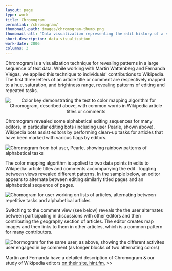 ```yaml
---
layout: page
type: work
title: Chromogram
permalink: /chromogram/
thumbnail-path: images/chromogram-thumb.png
thumbnail-alt: "Data visualization representing the edit history of a single user with blocks of color corresponding to article title"
short-description: data visualization
work-date: 2006
columns: 3
---
```


Chromogram is a visualization technique for revealing patterns in a large sequence of text data. While working with Martin Wattenberg and Fernanda Viégas, we applied this technique to individuals' contributions to Wikipedia. The first three letters of an article title or comment are respectively mapped to a hue, saturation, and brightness range, revealing patterns of editing and repeated tasks.

<div class="invisible-margin image-grid">
<div class="image-inline" style="text-align:center;">
<img style="margin-left: auto; margin-right: auto;" src="{{ site.baseurl }}/images/chromogram-color-guide.png" alt="Color key demonstrating the text to color mapping algorithm for Chromogram, described above, with common words in Wikipedia article titles or comments"/>
</div>
</div>

Chromogram revealed some alphabetical editing sequences for many editors, in particular editing bots (including user Pearle, shown above). Wikipedia bots assist editors by performing clean-up tasks for articles that have been marked with various flags by editors.

<div class="invisible-margin image-grid">
<div class="col-30-block">
<img src="{{ site.baseurl }}/images/chromogram-pearle.png" alt="Chromogram from bot user, Pearle, showing rainbow patterns of alphabetical tasks">
</div>
</div>

The color mapping algorithm is applied to two data points in edits to Wikipedia: article titles and comments accompanying the edit. Toggling between views revealed different patterns. In the sample below, an editor appears to alternate between editing similarly titled pages and an alphabetical sequence of pages.

<div class="invisible-margin image-grid">
<div class="col-30-block">
<img src="{{ site.baseurl }}/images/chromogram-titles.png" alt="Chomogram for user working on lists of articles, alternating between repetitive tasks and alphabetical articles">
</div>
</div>

Switching to the comment view (see below) reveals the the user alternates between participating in discussions with other editors and then contributing the geography section of articles. The editor creates map images and then links to them in other articles, which is a common pattern for many contributors.

<div class="invisible-margin image-grid">
<div class="col-30-block">
<img src="{{ site.baseurl }}/images/chromogram-comments.png" alt="Chormogram for the same user, as above, showing the different activites user engaged in by comment (as longer blocks of two alternating colors)">
</div>
</div>

Martin and Fernanda have a detailed description of Chromogram & our study of Wikipedia editors <a href="http://hint.fm/projects/chromogram/">on their site, hint.fm.</a> &gt;&gt;
